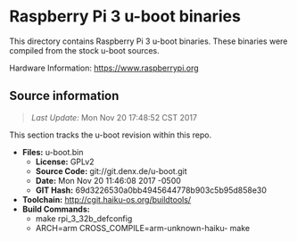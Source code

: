 Raspberry Pi 3 u-boot binaries
===================

This directory contains Raspberry Pi 3 u-boot binaries.
These binaries were compiled from the stock u-boot sources.

Hardware Information: <https://www.raspberrypi.org>

Source information
-------------
> *Last Update:* Mon Nov 20 17:48:52 CST 2017

This section tracks the u-boot revision within this repo.

* **Files:**  u-boot.bin
  * **License:** GPLv2
  * **Source Code:** git://git.denx.de/u-boot.git
  * **Date:** Mon Nov 20 11:46:08 2017 -0500
  * **GIT Hash:** 69d3226530a0bb4945644778b903c5b95d858e30
* **Toolchain:** http://cgit.haiku-os.org/buildtools/
* **Build Commands:**
  * make rpi_3_32b_defconfig
  * ARCH=arm CROSS_COMPILE=arm-unknown-haiku- make

